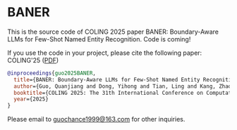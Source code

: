 # BANER
This is the source code of COLING 2025 paper BANER: Boundary-Aware LLMs for Few-Shot Named Entity Recognition.
Code is coming!

If you use the code in your project, please cite the following paper:
COLING'25 ([PDF](https://arxiv.org/abs/2412.02228))
```bibtex
@inproceedings{guo2025BANER,
  title={BANER: Boundary-Aware LLMs for Few-Shot Named Entity Recognition},
  author={Guo, Quanjiang and Dong, Yihong and Tian, Ling and Kang, Zhao and Zhang, Yu and Wang, Sijie},
  booktitle={COLING 2025: The 31th International Conference on Computational Linguistics},
  year={2025}
}
```
Please email to guochance1999@163.com for other inquiries.
